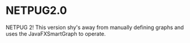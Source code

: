 # NETPUG2.0
NETPUG 2! This version shy's away from manually defining graphs and uses the JavaFXSmartGraph to operate.
